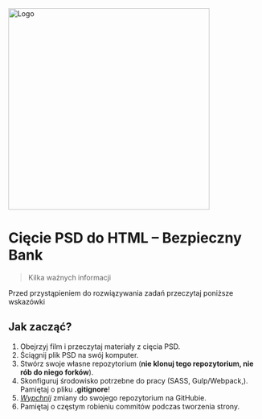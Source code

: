 <img alt="Logo" src="http://coderslab.pl/wp-content/themes/coderslab/svg/logo-coderslab.svg" width="400">


# Cięcie PSD do HTML &ndash; Bezpieczny Bank
> Kilka ważnych informacji

Przed przystąpieniem do rozwiązywania zadań przeczytaj poniższe wskazówki

## Jak zacząć?

1. Obejrzyj film i przeczytaj materiały z cięcia PSD.
1. Ściągnij plik PSD na swój komputer.
2. Stwórz swoje własne repozytorium (**nie klonuj tego repozytorium, nie rób do niego forków**).
3. Skonfiguruj środowisko potrzebne do pracy (SASS, Gulp/Webpack,). Pamiętaj o pliku **.gitignore**!
4. [*Wypchnij*][ref-push] zmiany do swojego repozytorium na GitHubie.
5. Pamiętaj o częstym robieniu commitów podczas tworzenia strony.


<!-- Links -->
[forking]: https://guides.github.com/activities/forking/
[ref-clone]: http://gitref.org/creating/#clone
[ref-commit]: http://gitref.org/basic/#commit
[ref-push]: http://gitref.org/remotes/#push
[pull-request]: https://help.github.com/articles/creating-a-pull-request

